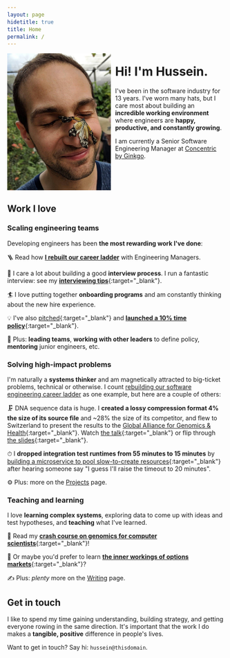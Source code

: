 ```yaml
---
layout: page
hidetitle: true
title: Home
permalink: /
---
```


<img style="float:left; padding-right:10px" src="images/butterfly_face.jpg" width="240">

# Hi! I'm Hussein.

I've been in the software industry for 13 years. I've worn many hats, but I care most about building an **incredible working environment** where engineers are **happy, productive, and constantly growing**.

I am currently a Senior Software Engineering Manager at [Concentric by Ginkgo](https://www.concentricbyginkgo.com/).

<div style="clear:left"></div>

## Work I love

### Scaling engineering teams

Developing engineers has been **the most rewarding work I've done**:

🪜 Read how [**I rebuilt our career ladder**](/levels) with Engineering Managers.

🧠 I care a lot about building a good **interview process**. I run a fantastic interview: see my [**interviewing tips**](https://docs.google.com/document/d/1qNeXN_E_na_KXsZMaXRfYQcoT-0w59yjdmN1B7Tst68/edit#){:target="_blank"}.

🏄 I love putting together **onboarding programs** and am constantly thinking about the new hire experience.

💡 I've also [pitched](https://docs.google.com/presentation/d/1dgl6OwC9FHX-6oT9Z1JCmPglDmW9umv0/edit?usp=sharing&ouid=114804907504664516654&rtpof=true&sd=true){:target="_blank"} and [**launched a 10% time policy**](https://docs.google.com/document/d/1z81KCX6tuKLnSct5oFamhEvcFCJIPGOL/edit?usp=sharing&ouid=114804907504664516654&rtpof=true&sd=true){:target="_blank"}.

🌟 Plus: **leading teams**, **working with other leaders** to define policy, **mentoring** junior engineers, etc.

### Solving high-impact problems

I'm naturally a **systems thinker** and am magnetically attracted to big-ticket problems, technical or otherwise. I count [rebuilding our software engineering career ladder](/levels) as one example, but here are a couple of others:

🗜 DNA sequence data is huge. I **created a lossy compression format 4% the size of its source file** and ~28% the size of its competitor, and flew to Switzerland to present the results to the [Global Alliance for Genomics & Health](https://www.ga4gh.org/){:target="_blank"}. Watch [the talk](https://www.youtube.com/watch?v=TaqFBgaZHmE&t=13920s){:target="_blank"} or flip through [the slides](https://docs.google.com/presentation/d/1EAG3Mz_Rwszn1xzvLFlFDtZJKeTfTcqo/edit){:target="_blank"}.

⏱ I **dropped integration test runtimes from 55 minutes to 15 minutes** by [building a microservice to pool slow-to-create resources](https://github.com/broadinstitute/gpalloc){:target="_blank"} after hearing someone say "I guess I'll raise the timeout to 20 minutes".

⚙ Plus: more on the [Projects](/projects) page.

### Teaching and learning

I love **learning complex systems**, exploring data to come up with ideas and test hypotheses, and **teaching** what I've learned.

🧬 Read my [**crash course on genomics for computer scientists**](https://docs.google.com/document/d/1-C_BI4mx0Amjxac7G908Wtmfuc_N8O4_UqSDPiZu_bo/edit?usp=sharing){:target="_blank"}!

🚀 Or maybe you'd prefer to learn [**the inner workings of options markets**](https://helgridly.github.io/finstuff/understanding-NOPE/){:target="_blank"}?

✍ Plus: _plenty_ more on the [Writing](/writing) page.

## Get in touch

I like to spend my time gaining understanding, building strategy, and getting everyone rowing in the same direction. It's important that the work I do makes a **tangible, positive** difference in people's lives.

Want to get in touch? Say hi: `hussein@thisdomain`.

